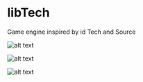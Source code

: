 # libTech
Game engine inspired by id Tech and Source

![alt text](https://raw.githubusercontent.com/cartman300/libTech/master/screenshots/a.png "A")

![alt text](https://raw.githubusercontent.com/cartman300/libTech/master/screenshots/b.png "B")

![alt text](https://raw.githubusercontent.com/cartman300/libTech/master/screenshots/c.png "C")